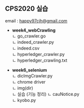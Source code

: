 ## CPS2020 실습

email : happy97cjh@gmail.com

- **week4_webCrawling**  
  ㄴ go_crawler.go  
  ㄴ indeed_crawler.py  
  ㄴ indeed.csv  
  ㄴ hyperledger_crawler.py  
  ㄴ hyperledger_crawling.txt  


- **week6_selenium**  
  ㄴ dicImgCrawler.py  
  ㄴ chrome driver  
  ㄴ img(dir)  
  ㄴ 실습 (기능 정리) 
    ㄴ cauNotice.py  
    ㄴ kyobo.py  